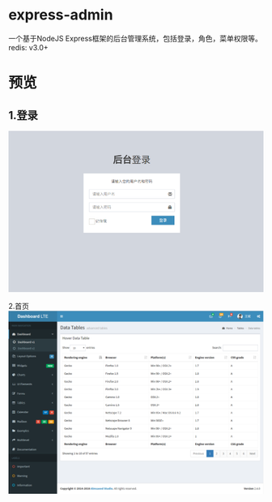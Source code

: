 # express-admin
一个基于NodeJS Express框架的后台管理系统，包括登录，角色，菜单权限等。
redis: v3.0+

# 预览

1.登录
--
![image](public/images/login.png)

2.首页
![image](public/images/main.png)